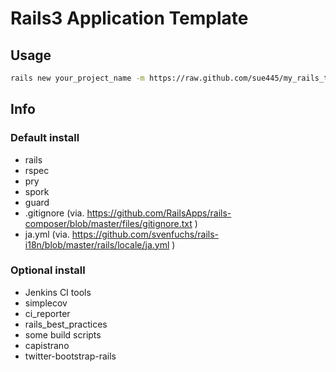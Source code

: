 # Rails3 Application Template

## Usage
``` sh
rails new your_project_name -m https://raw.github.com/sue445/my_rails_template/master/template.rb
```

## Info
### Default install
* rails
* rspec
* pry
* spork
* guard
* .gitignore (via. https://github.com/RailsApps/rails-composer/blob/master/files/gitignore.txt )
* ja.yml (via. https://github.com/svenfuchs/rails-i18n/blob/master/rails/locale/ja.yml )

### Optional install
* Jenkins CI tools
 * simplecov
 * ci_reporter
 * rails_best_practices
 * some build scripts
* capistrano
* twitter-bootstrap-rails

